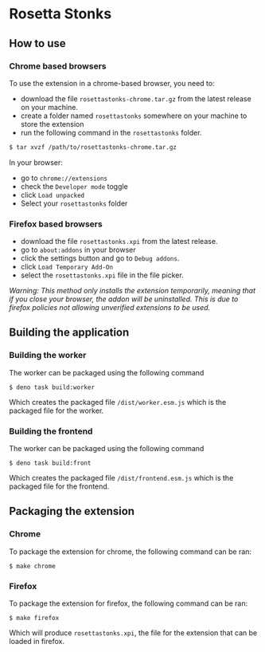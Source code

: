 # Rosetta Stonks

## How to use

### Chrome based browsers

To use the extension in a chrome-based browser, you need to:
- download the file `rosettastonks-chrome.tar.gz` from the latest release on
  your machine.
- create a folder named `rosettastonks` somewhere on your machine to store the
  extension
- run the following command in the `rosettastonks` folder.
```bash
$ tar xvzf /path/to/rosettastonks-chrome.tar.gz
```

In your browser:
- go to `chrome://extensions`
- check the `Developer mode` toggle
- click `Load unpacked`
- Select your `rosettastonks` folder

### Firefox based browsers

- download the file `rosettastonks.xpi` from the latest release.
- go to `about:addons` in your browser
- click the settings button and go to `Debug addons`.
- click `Load Temporary Add-On`
- select the `rosettastonks.xpi` file in the file picker.

*Warning: This method only installs the extension temporarily, meaning that if
you close your browser, the addon will be uninstalled. This is due to firefox
policies not allowing unverified extensions to be used.*


## Building the application

### Building the worker

The worker can be packaged using the following command
```
$ deno task build:worker
```

Which creates the packaged file `/dist/worker.esm.js` which is the packaged
file for the worker.

### Building the frontend

The worker can be packaged using the following command
```
$ deno task build:front
```

Which creates the packaged file `/dist/frontend.esm.js` which is the packaged
file for the frontend.

## Packaging the extension

### Chrome

To package the extension for chrome, the following command can be ran:

```
$ make chrome
```

### Firefox

To package the extension for firefox, the following command can be ran:

```
$ make firefox
```

Which will produce `rosettastonks.xpi`, the file for the extension that can be
loaded in firefox.

